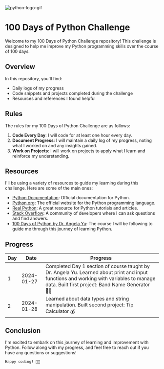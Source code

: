 <img src="https://media3.giphy.com/media/coxQHKASG60HrHtvkt/giphy.gif" alt="python-logo-gif"/>

# 100 Days of Python Challenge

Welcome to my 100 Days of Python Challenge repository! This challenge is designed to help me improve my Python programming skills over the course of 100 days.

## Overview

In this repository, you'll find:

- Daily logs of my progress
- Code snippets and projects completed during the challenge
- Resources and references I found helpful

## Rules

The rules for my 100 Days of Python Challenge are as follows:

1. **Code Every Day**: I will code for at least one hour every day.
2. **Document Progress**: I will maintain a daily log of my progress, noting what I worked on and any insights gained.
3. **Work on Projects**: I will work on projects to apply what I learn and reinforce my understanding.

## Resources

I'll be using a variety of resources to guide my learning during this challenge. Here are some of the main ones:

- [Python Documentation](https://docs.python.org/): Official documentation for Python.
- [Python.org](https://www.python.org/): The official website for the Python programming language.
- [Real Python](https://realpython.com/): A great resource for Python tutorials and articles.
- [Stack Overflow](https://stackoverflow.com/): A community of developers where I can ask questions and find answers.
- [100 Days of Python by Dr. Angela Yu](https://www.udemy.com/share/103IHM3@2XjhW9HfCyEre4uDfJyFpbKxbTY-CxNI8Ass-me9gBPczTNnfKztdaPlldA7cPgCIw==/): The course I will be following to guide me through this journey of learning Python.

## Progress

| Day | Date       | Progress                                               |
| --- | ---------- | ------------------------------------------------------ |
| 1   | 2024-01-27 | Completed Day 1 section of course taught by Dr. Angela Yu. Learned about print and input functions and working with variables to manage data. Built first project: Band Name Generator 🤘🏻 |
| 2   | 2024-01-28 | Learned about data types and string manipulation. Built second project: Tip Calculator 💰 |

## Conclusion

I'm excited to embark on this journey of learning and improvement with Python. Follow along with my progress, and feel free to reach out if you have any questions or suggestions!

    Happy coding! 🐍✨
